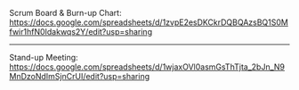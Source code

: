 Scrum Board & Burn-up Chart: https://docs.google.com/spreadsheets/d/1zvpE2esDKCkrDQBQAzsBQ1S0Mfwir1hfN0Idakwqs2Y/edit?usp=sharing

-------------------------------------------------------------------------------------

Stand-up Meeting: https://docs.google.com/spreadsheets/d/1wjaxOVl0asmGsThTjta_2bJn_N9MnDzoNdImSjnCrUI/edit?usp=sharing